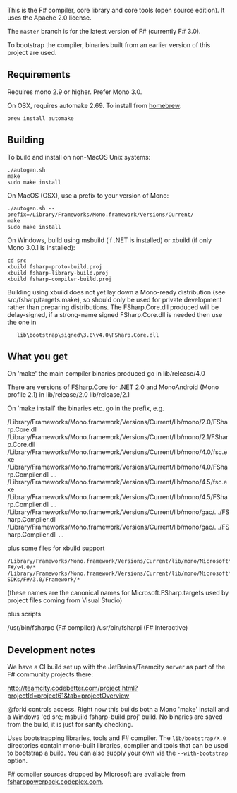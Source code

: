 This is the F# compiler, core library and core tools (open source edition). It uses the Apache 2.0 license.

The `master` branch is for the latest version of F# (currently F# 3.0).

To bootstrap the compiler, binaries built from an earlier version of this project are used.


## Requirements

Requires mono 2.9 or higher.  Prefer Mono 3.0.

On OSX, requires automake 2.69. To install from [homebrew](http://mxcl.github.com/homebrew):
```
brew install automake
```


## Building

To build and install on non-MacOS Unix systems:
```
./autogen.sh
make
sudo make install
```

On MacOS (OSX), use a prefix to your version of Mono:
```
./autogen.sh --prefix=/Library/Frameworks/Mono.framework/Versions/Current/
make
sudo make install
```

On Windows, build using msbuild (if .NET is installed) or xbuild (if only Mono 3.0.1 is installed):
```
cd src
xbuild fsharp-proto-build.proj
xbuild fsharp-library-build.proj
xbuild fsharp-compiler-build.proj
```
Building using xbuild does not yet lay down a Mono-ready distribution (see src/fsharp/targets.make), so should only
be used for private development rather than preparing distributions. The FSharp.Core.dll produced will be delay-signed,
if a strong-name signed FSharp.Core.dll is needed then use the one in 
```
   lib\bootstrap\signed\3.0\v4.0\FSharp.Core.dll
```


## What you get

On 'make' the main compiler binaries produced go in 
    lib/release/4.0

There are versions of FSharp.Core for .NET 2.0 and MonoAndroid (Mono profile 2.1) in 
     lib/release/2.0
     lib/release/2.1

On 'make install' the binaries etc. go in the prefix, e.g. 

   /Library/Frameworks/Mono.framework/Versions/Current/lib/mono/2.0/FSharp.Core.dll
   /Library/Frameworks/Mono.framework/Versions/Current/lib/mono/2.1/FSharp.Core.dll
   /Library/Frameworks/Mono.framework/Versions/Current/lib/mono/4.0/fsc.exe
   /Library/Frameworks/Mono.framework/Versions/Current/lib/mono/4.0/FSharp.Compiler.dll
   ...
   /Library/Frameworks/Mono.framework/Versions/Current/lib/mono/4.5/fsc.exe
   /Library/Frameworks/Mono.framework/Versions/Current/lib/mono/4.5/FSharp.Compiler.dll
   ...
   /Library/Frameworks/Mono.framework/Versions/Current/lib/mono/gac/.../FSharp.Compiler.dll
   /Library/Frameworks/Mono.framework/Versions/Current/lib/mono/gac/.../FSharp.Compiler.dll
   ...

plus some files for xbuild support 

    /Library/Frameworks/Mono.framework/Versions/Current/lib/mono/Microsoft\ F#/v4.0/*
    /Library/Frameworks/Mono.framework/Versions/Current/lib/mono/Microsoft\ SDKs/F#/3.0/Framework/*

(these names are the canonical names for Microsoft.FSharp.targets used by project files coming from Visual Studio)

plus scripts

   /usr/bin/fsharpc   (F# compiler)
   /usr/bin/fsharpi   (F# Interactive)


## Development notes

We have a CI build set up with the JetBrains/Teamcity server as part of the F# community projects there:

http://teamcity.codebetter.com/project.html?projectId=project61&tab=projectOverview

@forki controls access. Right now this builds both a Mono 'make' install  and a Windows 'cd src; msbuild fsharp-build.proj' build.  No binaries are saved from  the build, it is just for sanity checking.

Uses bootstrapping libraries, tools and F# compiler. The `lib/bootstrap/X.0` directories contain mono-built libraries, compiler and tools that can be used to bootstrap a build. You can also supply your own via the `--with-bootstrap` option.

F# compiler sources dropped by Microsoft are available from [fsharppowerpack.codeplex.com](http://fsharppowerpack.codeplex.com).
